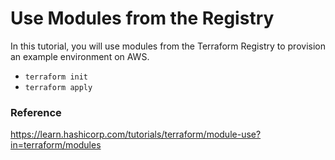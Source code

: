 # Use Modules from the Registry
In this tutorial, you will use modules from the Terraform Registry to provision an example environment on AWS.
- `terraform init`
- `terraform apply`

### Reference
https://learn.hashicorp.com/tutorials/terraform/module-use?in=terraform/modules